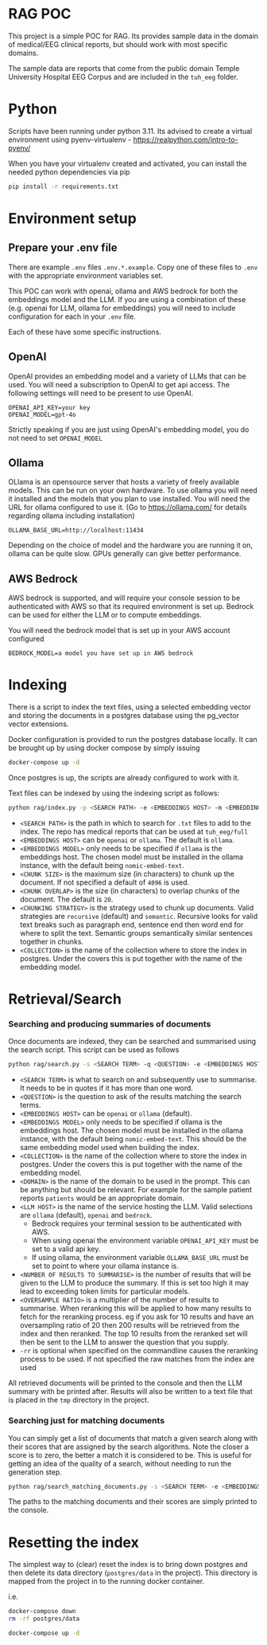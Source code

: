 # RAG POC

This project is a simple POC for RAG. Its provides sample data in the domain of medical/EEG clinical reports, but should work with most specific domains.

The sample data are reports that come from the public domain Temple University Hospital EEG Corpus and are included in the `tuh_eeg` folder.

# Python
Scripts have been running under python 3.11. Its advised to create a virtual environment using pyenv-virtualenv - https://realpython.com/intro-to-pyenv/ 

When you have your virtualenv created and activated, you can install the needed python dependencies via pip

```bash
pip install -r requirements.txt
```

# Environment setup
## Prepare your .env file
There are example `.env` files `.env.*.example`. Copy one of these files to `.env` with the appropriate environment variables set. 

This POC can work with openai, ollama and AWS bedrock for both the embeddings model and the LLM. If you are using a combination of these (e.g. openai for LLM, ollama for embeddings)
you will need to include configuration for each in your `.env` file.

Each of these have some specific instructions.

## OpenAI
OpenAI provides an embedding model and a variety of LLMs that can be used. You will need a subscription to OpenAI to get api access. The following settings will need to be present to use
OpenAI.

```
OPENAI_API_KEY=your key
OPENAI_MODEL=gpt-4o
```

Strictly speaking if you are just using OpenAI's embedding model, you do not need to set `OPENAI_MODEL`

## Ollama
OLlama is an opensource server that hosts a variety of freely available models. This can be run on your own hardware. 
To use ollama you will need it installed and the models that you plan to use installed. You will need the URL for ollama
configured to use it. (Go to https://ollama.com/ for details regarding ollama including installation)

```
OLLAMA_BASE_URL=http://localhost:11434
```

Depending on the choice of model and the hardware you are running it on, ollama can be quite slow. GPUs generally
can give better performance.

## AWS Bedrock
AWS bedrock is supported, and will require your console session to be authenticated with AWS so that its required environment is set up. Bedrock can be used for either the LLM or to compute embeddings.

You will need the bedrock model that is set up in your AWS account configured

```
BEDROCK_MODEL=a model you have set up in AWS bedrock
```

# Indexing
There is a script to index the text files, using a selected embedding vector and storing the documents in a postgres database using 
the pg_vector vector extensions.

Docker configuration is provided to run the postgres database locally. It can be brought up by using docker compose by simply issuing
```bash
docker-compose up -d
```

Once postgres is up, the scripts are already configured to work with it.

Text files can be indexed by using the indexing script as follows:

```bash
python rag/index.py -p <SEARCH PATH> -e <EMBEDDINGS HOST> -m <EMBEDDING MODEL> -cs <CHUNK SIZE> -co <CHUNK OVERLAP> -st <CHUNKING STRATEGY> -c <COLLECTION>
```
* `<SEARCH PATH>` is the path in which to search for `.txt` files to add to the index. The repo has medical reports that can be used at `tuh_eeg/full`
* `<EMBEDDINGS HOST>` can be `openai` or `ollama`. The default is `ollama`.
* `<EMBEDDINGS MODEL>` only needs to be specified if `ollama` is the embeddings host. The chosen model must be installed in the ollama instance, with the default being `nomic-embed-text`.
* `<CHUNK SIZE>` is the maximum size (in characters) to chunk up the document. If not specified a default of `4096` is used.
* `<CHUNK OVERLAP>` is the size (in characters) to overlap chunks of the document. The default is `20`.
* `<CHUNKING STRATEGY>` is the strategy used to chunk up documents. Valid strategies are `recursive` (default) and `semantic`. Recursive looks for valid text breaks such as paragraph end, sentence end then word end for where to split the text. Semantic groups semantically similar sentences together in chunks.
* `<COLLECTION>` is the name of the collection where to store the index in postgres. Under the covers this is put together with the name of the embedding model.

# Retrieval/Search

### Searching and producing summaries of documents

Once documents are indexed, they can be searched and summarised using the search script. This script can be used as follows

```bash
python rag/search.py -s <SEARCH TERM> -q <QUESTION> -e <EMBEDDINGS HOST> -em <EMBEDDINGS MODEL> -d <DOMAIN> -l <LLM HOST> -n <NUMBER OF RESULTS TO SUMMARISE> -ov <OVERSAMPLE RATIO> -rr
```


* `<SEARCH TERM>` is what to search on and subsequently use to summarise. It needs to be in quotes if it has more than one word.
* `<QUESTION>` is the question to ask of the results matching the search terms.
* `<EMBEDDINGS HOST>` can be `openai` or `ollama` (default).
* `<EMBEDDINGS MODEL>` only needs to be specified if ollama is the embeddings host. The chosen model must be installed in the ollama instance, with the default being `nomic-embed-text`. This should be the same embedding model used when building the index.
* `<COLLECTION>` is the name of the collection where to store the index in postgres. Under the covers this is put together with the name of the embedding model.
* `<DOMAIN>` is the name of the domain to be used in the prompt. This can be anything but should be relevant. For example for the sample patient reports `patients` would be an appropriate domain.
* `<LLM HOST>` is the name of the service hosting the LLM. Valid selections are `ollama` (default), `openai` and `bedrock`. 
  * Bedrock requires your terminal session to be authenticated with AWS. 
  * When using openai the environment variable `OPENAI_API_KEY` must be set to a valid api key. 
  * If using ollama, the environment variable `OLLAMA_BASE_URL` must be set to point to where your ollama instance is.
* `<NUMBER OF RESULTS TO SUMMARISE>` is the number of results that will be given to the LLM to produce the summary. If this is set too high it may lead to exceeding token limits for particular models.
* `<OVERSAMPLE RATIO>` is a multiplier of the number of results to summarise. When reranking this will be applied to how many results to fetch for the reranking process. eg if you ask for 10 results and have an oversampling ratio of 20 then 200 results will be retrieved from the index and then reranked. The top 10 results from the reranked set will then be sent to the LLM to answer the question that you supply.
* `-rr` is optional when specified on the commandline causes the reranking process to be used. If not specified the raw matches from the index are used

All retrieved documents will be printed to the console and then the LLM summary with be printed after. Results will also be written to a text file that is placed in the `tmp` directory in the project.

### Searching just for matching documents
You can simply get a list of documents that match a given search along with their scores that are assigned by the search algorithms. Note the closer a score is to zero, the better a match it is considered to be. This is useful for getting an idea of the quality of a search, without needing to run the generation step.
```bash
python rag/search_matching_documents.py -s <SEARCH TERM> -e <EMBEDDINGS HOST> -em <EMBEDDINGS MODEL> -n <NUMBER OF RESULTS TO SUMMARISE> -ov <OVERSAMPLE RATIO> -rr
```

The paths to the matching documents and their scores are simply printed to the console.

# Resetting the index

The simplest way to (clear) reset the index is to bring down postgres and then delete its data directory (`postgres/data` in the project). This directory is mapped from the project in to the running docker container.

i.e.

```bash
docker-compose down
rm -rf postgres/data

docker-compose up -d
```
